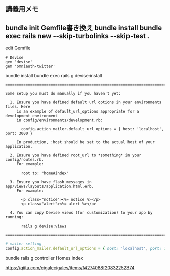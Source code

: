 ## 講義用メモ 

bundle init 
Gemfile書き換え
bundle install
bundle exec rails new --skip-turbolinks --skip-test .
---
edit Gemfile
```
# Devise
gem 'devise'
gem 'omniauth-twitter'
```
bundle install
bundle exec rails g devise:install
```
===============================================================================

Some setup you must do manually if you haven't yet:

  1. Ensure you have defined default url options in your environments files. Here
     is an example of default_url_options appropriate for a development environment
     in config/environments/development.rb:

       config.action_mailer.default_url_options = { host: 'localhost', port: 3000 }

     In production, :host should be set to the actual host of your application.

  2. Ensure you have defined root_url to *something* in your config/routes.rb.
     For example:

       root to: "home#index"

  3. Ensure you have flash messages in app/views/layouts/application.html.erb.
     For example:

       <p class="notice"><%= notice %></p>
       <p class="alert"><%= alert %></p>

  4. You can copy Devise views (for customization) to your app by running:

       rails g devise:views

===============================================================================
```

```config/environments/development.rb
# mailer setting
config.action_mailer.default_url_options = { host: 'localhost', port: 3000 }
```

bundle rails g controller Homes index

https://qiita.com/cigalecigales/items/f4274088f20832252374

